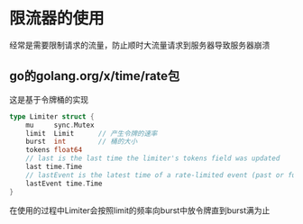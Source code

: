 # 限流器的使用
经常是需要限制请求的流量，防止顺时大流量请求到服务器导致服务器崩溃

## go的golang.org/x/time/rate包
这是基于令牌桶的实现
```go
type Limiter struct {
	mu     sync.Mutex
	limit  Limit      // 产生令牌的速率
	burst  int        // 桶的大小
	tokens float64
	// last is the last time the limiter's tokens field was updated
	last time.Time
	// lastEvent is the latest time of a rate-limited event (past or future)
	lastEvent time.Time
}
```
在使用的过程中Limiter会按照limit的频率向burst中放令牌直到burst满为止
